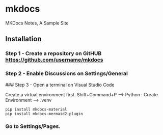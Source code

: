 # mkdocs
MKDocs Notes, A Sample Site

## Installation

### Step 1 - Create a repository on GitHUB <https://github.com/username/mkdocs>

### Step 2 - Enable Discussions on Settings/General
### Step 3 - Open a terminal on Visual Studio Code

Create a virtual environment first. Shift+Command+P --> Python : Create Environment --> .venv

```shell
pip install mkdocs-material
pip install mkdocs-mermaid2-plugin

```

### Go to Settings/Pages. 